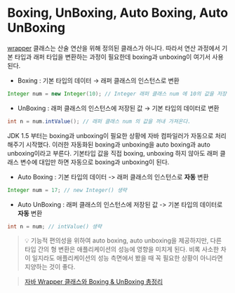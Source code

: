 # Boxing, UnBoxing, Auto Boxing, Auto UnBoxing

[wrapper](https://github.com/strangehoon/Today-I-learned/blob/main/Java/Wrapper%20%ED%81%B4%EB%9E%98%EC%8A%A4%EC%99%80%20Wrapper%20%ED%81%B4%EB%9E%98%EC%8A%A4%20%EC%82%AC%EC%9A%A9%20%EC%9D%B4%EC%9C%A0.md) 클래스는 산술 연산을 위해 정의된 클래스가 아니다. 따라서 연산 과정에서 기본 타입과 래퍼 타입을 변환하는 과정이 필요한데 boxing과 unboxing이 여기서 사용된다. 

* Boxing : 기본 타입의 데이터 → 래퍼 클래스의 인스턴스로 변환
```java
Integer num = new Integer(10); // Integer 래퍼 클래스 num 에 10의 값을 저장
```

* UnBoxing : 래퍼 클래스의 인스턴스에 저장된 값 → 기본 타입의 데이터로 변환
```java
int n = num.intValue(); // 래퍼 클래스 num 의 값을 꺼내 가져온다.
```
JDK 1.5 부터는 boxing과 unboxing이 필요한 상황에 자바 컴파일러가 자동으로 처리해주기 시작했다. 이러한 자동화된 boxing과 unboxing을 auto boxing과 auto unboxing이라고 부른다. 기본타입 값을 직접 boxing, unboxing 하지 않아도 래퍼 클래스 변수에 대입만 하면 자동으로 boxing과 unboxing이 된다.

* Auto Boxing : 기본 타입의 데이터 -> 래퍼 클래스의 인스턴스로 **자동** 변환
```java
Integer num = 17; // new Integer() 생략
```
* Auto UnBoxing : 래퍼 클래스의 인스턴스에 저장된 값 -> 기본 타입의 데이터로 **자동** 변환
```java
int n = num; // intValue() 생략
```

> 💡 기능적 편의성을 위하여 auto boxing, auto unboxing을 제공하지만, 다른 타입 간의 형 변환은 애플리케이션의 성능에 영향을 미치게 된다. 비록 사소한 차이 일지라도 애플리케이션의 성능 측면에서 봤을 때 꼭 필요한 상황이 아니라면 지양하는 것이 좋다.

> [자바 Wrapper 클래스와 Boxing & UnBoxing 총정리](https://inpa.tistory.com/entry/JAVA-%E2%98%95-wrapper-class-Boxing-UnBoxing)
